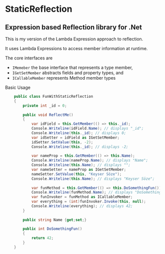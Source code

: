 StaticReflection
================

Expression based Reflection library for .Net
---------------------------------------------

This is my version of the Lambda Expression approach to reflection.

It uses Lambda Expressions to access member information at runtime.

The core interfaces are 
* ``` IMemeber ``` the base interface that represents a type member,
* ``` IGetSetMember ``` abstracts fields and property types, and
* ``` ICallableMember ``` represents Method member types

<dl>
    <dt>Basic Usage</dt>
    <dd></dd>
</dl>


```C#
    public class FunWithStaticReflection
    {
        private int _id = 0;
        
        public void ReflectMe()
        {
            var idField = this.GetMember(() => this._id);
            Console.Writeline(idField.Name); // displays "_id";
            Console.Writeline(this._id); // displays 0;
            var idSetter = idField as IGetSetMember;
            idSetter.SetValue(this, -2); 
            Console.Writeline(this._id); // displays -2;
            
            var nameProp = this.GetMember(() => this.Name);
            Console.Writeline(nameProp.Name); // displays "Name";
            Console.Writeline(this.Name); // displays "";
            var nameSetter = nameProp as IGetSetMember;
            nameSetter.SetValue(this, "Keyser Söze"); 
            Console.Writeline(this.Name); // displays "Keyser Söze";
                        
            var funMethod = this.GetMember(() => this.DoSomethingFun());
            Console.Writeline(funMethod.Name); // displays "DoSomethingFun";            
            var funInvoker = funMethod as ICallableMember;
            var everything = (int)funInvoker.Invoke(this, null);
            Console.Writeline(everything); // displays 42;
        }
        
        public string Name {get;set;}
        
        public int DoSomethingFun()
        {
            return 42;
        }
    }
```
